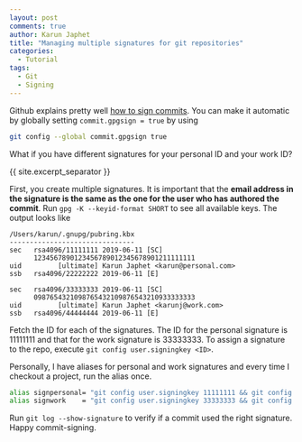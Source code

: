```yaml
---
layout: post
comments: true
author: Karun Japhet
title: "Managing multiple signatures for git repositories"
categories:
  - Tutorial
tags:
  - Git
  - Signing
---
```


Github explains pretty well [how to sign commits](https://help.github.com/en/articles/signing-commits). You can make it automatic by globally setting `commit.gpgsign = true` by using

```bash
git config --global commit.gpgsign true
```
What if you have different signatures for your personal ID and your work ID?

{{ site.excerpt_separator }}

First, you create multiple signatures. It is important that the **email address in the signature is the same as the one for the user who has authored the commit**. Run `gpg -K --keyid-format SHORT` to see all available keys. The output looks like

```
/Users/karun/.gnupg/pubring.kbx
-------------------------------
sec   rsa4096/11111111 2019-06-11 [SC]
      1234567890123456789012345678901211111111
uid         [ultimate] Karun Japhet <karun@personal.com>
ssb   rsa4096/22222222 2019-06-11 [E]

sec   rsa4096/33333333 2019-06-11 [SC]
      0987654321098765432109876543210933333333
uid         [ultimate] Karun Japhet <karunj@work.com>
ssb   rsa4096/44444444 2019-06-11 [E]
```

Fetch the ID for each of the signatures. The ID for the personal signature is 11111111 and that for the work signature is 33333333. To assign a signature to the repo, execute `git config user.signingkey <ID>`.

Personally, I have aliases for personal and work signatures and every time I checkout a project, run the alias once.
```bash
alias signpersonal= "git config user.signingkey 11111111 && git config user.email \"karun@personal.com\""
alias signwork    = "git config user.signingkey 33333333 && git config user.email \"karun@work.com\""
```

Run `git log --show-signature` to verify if a commit used the right signature. Happy commit-signing.
